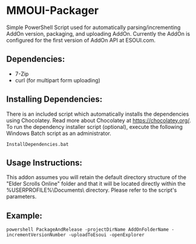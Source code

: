 # MMOUI-Packager
Simple PowerShell Script used for automatically parsing/incrementing AddOn version, packaging, and uploading AddOn. Currently the AddOn is configured for the first version of AddOn API at ESOUI.com.

## Dependencies:
* 7-Zip
* curl (for multipart form uploading)

## Installing Dependencies:
There is an included script which automatically installs the dependencies using Chocolatey. Read more about Chocolatey at https://chocolatey.org/. To run the dependency installer script (optional), execute the following Windows Batch script as an administrator.

	InstallDependencies.bat

## Usage Instructions:
This addon assumes you will retain the default directory structure of the "Elder Scrolls Online" folder and that it will be located directly within the %USERPROFILE%\Documents\ directory. Please refer to the script's parameters.

## Example:
	powershell PackageAndRelease -projectDirName AddOnFolderName -incrementVersionNumber -uploadToEsoui -openExplorer
